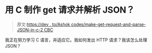 # 用 C 制作 get 请求并解析 JSON？

> 原文:[https://dev . to/Ashok codes/make-get-request-and-parse-JSON-in-c-2 CBC](https://dev.to/ashokcodes/make-get-request-and-parse-json-in-c-2cbc)

我正在努力学习 C 语言，并适应它。我如何发出 HTTP 请求？我该怎么处理 JSON？